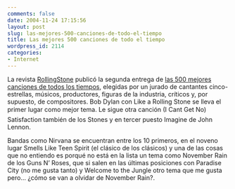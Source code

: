 ```yaml
---
comments: false
date: 2004-11-24 17:15:56
layout: post
slug: las-mejores-500-canciones-de-todo-el-tiempo
title: Las mejores 500 canciones de todo el tiempo
wordpress_id: 2114
categories:
- Internet
---
```


La revista [RollingStone](http://www.rollingstone.com/) publicó la segunda entrega de [las 500 mejores canciones de todos los tiempos](http://www.rollingstone.com/news/story/_/id/6596661/500songs), elegidas por un jurado de cantantes cinco-estrellas, músicos, productores, figuras de la industria, críticos y, por supuesto, de compositores. Bob Dylan con Like a Rolling Stone se lleva el primer lugar como mejor tema. Le sigue otra canción (I Cant Get No) Satisfaction también de los Stones y en tercer puesto Imagine de John Lennon.





Bandas como Nirvana se encuentran entre los 10 primeros, en el noveno lugar Smells Like Teen Spirit (el clásico de los clásicos) y una de las cosas que no entiendo es porqué no está en la lista un tema como November Rain de los Guns N’ Roses, que si salen en las últimas posiciones con Paradise City (no me gusta tanto) y Welcome to the Jungle otro tema que me gusta pero… ¿cómo se van a olvidar de November Rain?.




 
